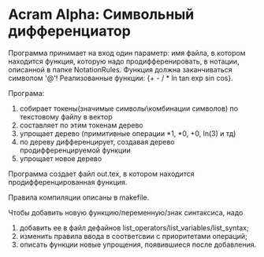 #  Acram Alpha: Символьный дифференциатор

Программа принимает на вход один параметр: имя файла, 
в котором находится функция, которую надо продифференировать,
в нотации, описанной в папке NotationRules. Функция должна 
заканчиваться символом '@'! Реализованные функции: {+ - / *
ln tan exp sin cos}.

Програма: 
1) собирает токены(значимые символы\комбинации символов) по текстовому файлу в вектор
2) составляет по этим токенам дерево
3) упрощает дерево (примитивные операции *1, *0, +0, ln(3) и тд)
4) по дереву дифференцирует, создавая дерево продифференцируемой функции
5) упрощает новое дерево

Программа создает файл out.tex, в котором находится продифференцированная функция. 

Правила компиляции описаны в makefile.

Чтобы добавить новую функцию/переменную/знак синтаксиса, надо 
1) добавить ее в файл дефайнов list_operators/list_variables/list_syntax;
2) изменить правила ввода в соответсвии с приоритетами операций;
3) описать функции новые упрощения, появившиеся после добавления.
